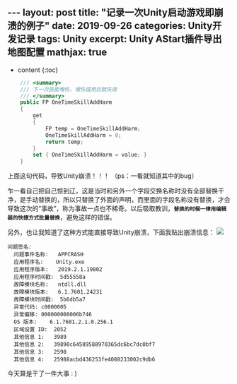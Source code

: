 ﻿﻿---
layout: post
title: "记录一次Unity启动游戏即崩溃的例子"
date: 2019-09-26
categories: Unity开发记录
tags: Unity
excerpt: Unity AStart插件导出地图配置
mathjax: true
---

* content
{:toc}

```c#
    /// <summary>
    /// 下一次技能增伤，增伤值用后就失效
    /// </summary>
    public FP OneTimeSkillAddHarm
    {
        get
        {
            FP temp = OneTimeSkillAddHarm;
            OneTimeSkillAddHarm = 0;
            return temp;
        }
        set { OneTimeSkillAddHarm = value; }
    }
```

上面这句代码，导致Unity崩溃！！！ （ps：一看就知道其中的bug）

乍一看自己把自己惊到辽，这是当时和另外一个字段交换名称时没有全部替换干净，是手动替换的，所以只替换了外面的声明，而里面的字段名称没有替换，才会导致这次的“事故”，称为事故一点也不稀奇。以后吸取教训，**`替换的时候一律用编辑器的快捷方式批量替换`**，避免这样的错误。

另外，也让我知道了这种方式能直接导致Unity崩溃，下面我贴出崩溃信息：
![](https://longshilin.com/images/20190926103939.png)

```text
问题签名:
  问题事件名称:	APPCRASH
  应用程序名:	Unity.exe
  应用程序版本:	2019.2.1.19802
  应用程序时间戳:	5d55558a
  故障模块名称:	ntdll.dll
  故障模块版本:	6.1.7601.24231
  故障模块时间戳:	5b6db5a7
  异常代码:	c0000005
  异常偏移:	000000000006b746
  OS 版本:	6.1.7601.2.1.0.256.1
  区域设置 ID:	2052
  其他信息 1:	3989
  其他信息 2:	39890c64589588970365dc6bc7dc0bf7
  其他信息 3:	2598
  其他信息 4:	25988acbd436253fe4088233002c9db6
```


今天算是干了一件大事 : )